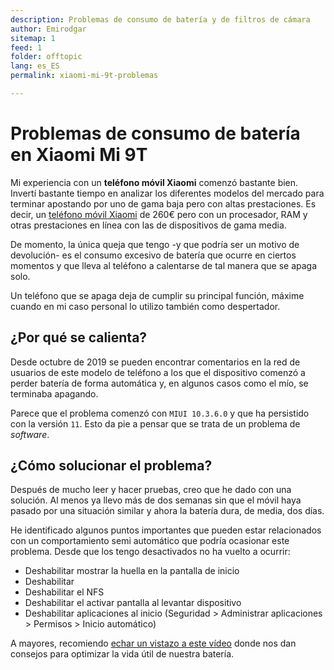 ```yaml
---
description: Problemas de consumo de batería y de filtros de cámara
author: Emirodgar
sitemap: 1
feed: 1
folder: offtopic
lang: es_ES
permalink: xiaomi-mi-9t-problemas

---
```


# Problemas de consumo de batería en Xiaomi Mi 9T

Mi experiencia con un **teléfono móvil Xiaomi** comenzó bastante bien. Invertí bastante tiempo en analizar los diferentes modelos del mercado para terminar apostando por uno de gama baja pero con altas prestaciones. Es decir, un [teléfono móvil Xiaomi](telefono-movil) de 260€ pero con un procesador, RAM y otras prestaciones en línea con las de dispositivos de gama media.

De momento, la única queja que tengo -y que podría ser un motivo de devolución- es el consumo excesivo de batería que ocurre en ciertos momentos y que lleva al teléfono a calentarse de tal manera que se apaga solo.

Un teléfono que se apaga deja de cumplir su principal función, máxime cuando en mi caso personal lo utilizo también como despertador.

## ¿Por qué se calienta?

Desde octubre de 2019 se pueden encontrar comentarios en la red de usuarios de este modelo de teléfono a los que el dispositivo comenzó a perder batería de forma automática y, en algunos casos como el mío, se terminaba apagando.

<amp-twitter 
  width="375"
  height="472"
  layout="responsive"
  data-tweetid="1228252540929814528">
</amp-twitter>

Parece que el problema comenzó con `MIUI 10.3.6.0` y que ha persistido con la versión `11`. Esto da pie a pensar que se trata de un problema de *software*.

## ¿Cómo solucionar el problema?

Después de mucho leer y hacer pruebas, creo que he dado con una solución. Al menos ya llevo más de dos semanas sin que el móvil haya pasado por una situación similar y ahora la batería dura, de media, dos días.

He identificado algunos puntos importantes que pueden estar relacionados con un comportamiento semi automático que podría ocasionar este problema. Desde que los tengo desactivados no ha vuelto a ocurrir:

- Deshabilitar mostrar la huella en la pantalla de inicio
- Deshabilitar 
- Deshabilitar el NFS
- Deshabilitar el activar pantalla al levantar dispositivo
- Deshabilitar aplicaciones al inicio (Seguridad > Administrar aplicaciones > Permisos > Inicio automático) 

A mayores, recomiendo [echar un vistazo a este vídeo](https://www.youtube.com/watch?v=Kjyucud0fzA&feature=emb_logo) donde nos dan consejos para optimizar la vida útil de nuestra batería.
<!--stackedit_data:
eyJoaXN0b3J5IjpbLTE3MDg2NzAyMSwtMTcwNTc5NjY5OCwzNT
YwOTQzNV19
-->